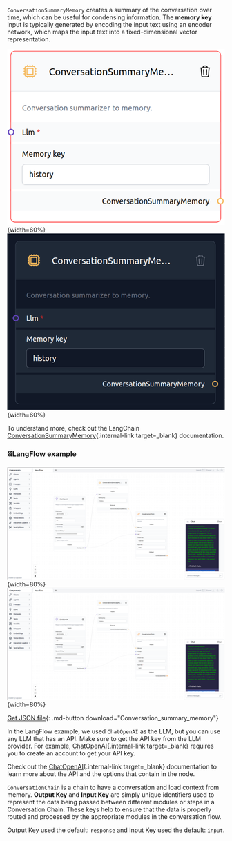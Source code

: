 `ConversationSummaryMemory` creates a summary of the conversation over time, which can be useful for condensing information. The **memory key** input is typically generated by encoding the input text using an encoder network, which maps the input text into a fixed-dimensional vector representation.

![Description](img/single_node/con_sum_mem.png#only-light){width=60%}
![Description](img/single_node/conv_sum_me2.png#only-dark){width=60%}

To understand more, check out the LangChain [ConversationSummaryMemory](https://python.langchain.com/en/latest/modules/memory/types/summary.html){.internal-link target=_blank} documentation.

### ⛓️LangFlow example
![Description](img/conversation-summary-memory.png#only-dark){width=80%}
![Description](img/conversation-summary-memory.png#only-light){width=80%}

[Get JSON file](data/Conversation_summary_memory.json){: .md-button download="Conversation_summary_memory"} 


In the LangFlow example, we used `ChatOpenAI` as the LLM, but you can use any LLM that has an API. Make sure to get the API key from the LLM provider. For example, [ChatOpenAI](https://platform.openai.com/){.internal-link target=_blank} requires you to create an account to get your API key.

Check out the [ChatOpenAI](https://platform.openai.com/docs/introduction/overview){.internal-link target=_blank} documentation to learn more about the API and the options that contain in the node.


`ConversationChain` is a chain to have a conversation and load context from memory. **Output Key** and **Input Key** are simply unique identifiers used to represent the data being passed between different modules or steps in a Conversation Chain. These keys help to ensure that the data is properly routed and processed by the appropriate modules in the conversation flow.

Output Key used the default: ``` response ``` and Input Key used the default: ``` input ```.